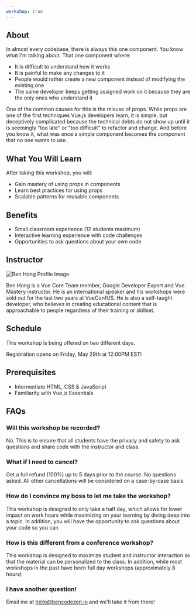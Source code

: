 ```yaml
---
workshop: true
---
```


## About

In almost every codebase, there is always this one component. You know what I'm talking about. That one component where:

- It is difficult to understand how it works
- It is painful to make any changes to it
- People would rather create a new component instead of modifying the existing one
- The same developer keeps getting assigned work on it because they are the only ones who understand it

One of the common causes for this is the misuse of props. While props are one of the first techniques Vue.js developers learn, it is simple, but deceptively complicated because the technical debts do not show up until it is seemingly "too late" or "too difficult" to refactor and change. And before you know it, what was once a simple component becomes the component that no one wants to use.

<h2 class="section-title">What You Will Learn</h2>

<p class="mb-4">After taking this workshop, you will:</p>

<ul class="ml-0">
  <li class="list-none mb-3">
    <base-icon name="check" class="mr-2"></base-icon> Gain mastery of using props in components
  </li>
  <li class="list-none mb-3">
    <base-icon name="check" class="mr-2"></base-icon> Learn best practices for using props
  </li>
  <li class="list-none mb-3">
    <base-icon name="check" class="mr-2"></base-icon> Scalable patterns for reusable components
  </li>
</ul>

## Benefits

- Small classroom experience (12 students maximum)
- Interactive learning experience with code challenges
- Opportunities to ask questions about your own code

## Instructor

<div class="instructor-wrapper">
  <img src="https://pbs.twimg.com/profile_images/1106293516697849856/iW-hJPKU_400x400.png"
    alt="Ben Hong Profile Image"
    class="profile-image"
  />

Ben Hong is a Vue Core Team member, Google Developer Expert and Vue Mastery instructor. He is an international speaker and his workshops were sold out for the last two years at VueConfUS. He is also a self-taught developer, who believes in creating educational content that is approachable to people regardless of their training or skillset.

</div>

## Schedule

This workshop is being offered on two different days.

<workshop-details date="Wednesday, June 10th" time="1:30PM - 4:30PM EST" datetime="2020-06-10T13:30-5:00" class="mb-5"></workshop-details>

<workshop-details date="Saturday, June 13th" time="1:30PM - 4:30PM EST" datetime="2020-06-13T13:30-5:00" class="mb-5"></workshop-details>

<p class="highlight">Registration opens on Friday, May 29th at 12:00PM EST!</p>

## Prerequisites

- Intermediate HTML, CSS & JavaScript
- Familiarity with Vue.js Essentials

## FAQs

### Will this workshop be recorded?

No. This is to ensure that all students have the privacy and safety to ask questions and share code with the instructor and class.

### What if I need to cancel?

Get a full refund (100%) up to 5 days prior to the course. No questions asked. All other cancellations will be considered on a case-by-case basis.

### How do I convince my boss to let me take the workshop?

This workshop is designed to only take a half day, which allows for lower impact on work hours while maximizing on your learning by diving deep into a topic. In addition, you will have the opportunity to ask questions about your code so you can

### How is this different from a conference workshop?

This workshop is designed to maximize student and instructor interaction so that the material can be personalized to the class. In addition, while most workshops in the past have been full day workshops (approximately 8 hours)

### I have another question!

Email me at [hello@bencodezen.io](mailto:hello@bencodezen.io) and we'll take it from there!
